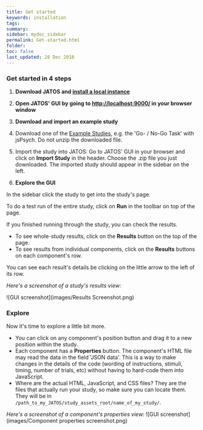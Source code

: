 ```yaml
---
title: Get started
keywords: installation
tags:
summary:
sidebar: mydoc_sidebar
permalink: Get-started.html
folder:
toc: false
last_updated: 28 Dec 2016
---
```


### Get started in 4 steps

1. **Download JATOS and [install a local instance](Installation.html#easy-installation-on-your-local-computer)**

1. **Open JATOS' GUI by going to <a href="http://localhost:9000/" target="_blank">http://localhost:9000/</a> in your browser window**

1. **Download and import an example study**

  1. Download one of the [Example Studies](http://www.jatos.org/Example-Studies.html), e.g. the 'Go- / No-Go Task' with jsPsych. Do not unzip the downloaded file. 

  1. Import the study into JATOS: Go to JATOS' GUI in your browser and click on **Import Study** in the header. Choose the .zip file you just downloaded. The imported study should appear in the sidebar on the left.

1. **Explore the GUI**

  In the sidebar click the study to get into the study's page. 

  To do a test run of the entire study, click on **Run** in the toolbar on top of the page.

  If you finished running through the study, you can check the results. 
  * To see whole-study results, click on the **Results** button on the top of the page.
  * To see results from individual components, click on the **Results** buttons on each component's row.

  You can see each result's details be clicking on the little arrow to the left of its row.

  _Here's a screenshot of a study's results view:_

![GUI screenshot](images/Results Screenshot.png)

### Explore

Now it's time to explore a little bit more.

* You can click on any component's position button and drag it to a new position within the study. 
* Each component has a **Properties** button. The component's HTML file may read the data in the field 'JSON data'. This is a way to make changes in the details of the code (wording of instructions, stimuli, timing, number of trials, etc) without having to hard-code them into JavaScript. 
* Where are the actual HTML, JavaScript, and CSS files? They are the files that actually run your study, so make sure you can locate them. They will be in `/path_to_my_JATOS/study_assets_root/name_of_my_study/`.

_Here's a screenshot of a component's properties view:_
![GUI screenshot](images/Component properties screenshot.png)
